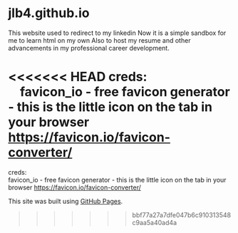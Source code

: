 # jlb4.github.io


This website used to redirect to my linkedin 
Now it is a simple sandbox for me to learn html on my own
Also to host my resume and other advancements in my professional career development.




<<<<<<< HEAD
creds:<br>
&nbsp;&nbsp;&nbsp;&nbsp;favicon_io - free favicon generator - this is the little icon on the tab in your browser https://favicon.io/favicon-converter/
=======
creds:  
    favicon_io - free favicon generator - this is the little icon on the tab in your browser https://favicon.io/favicon-converter/
    
   
This site was built using [GitHub Pages](https://pages.github.com/).
>>>>>>> bbf77a27a7dfe047b6c910313548c9aa5a40ad4a
